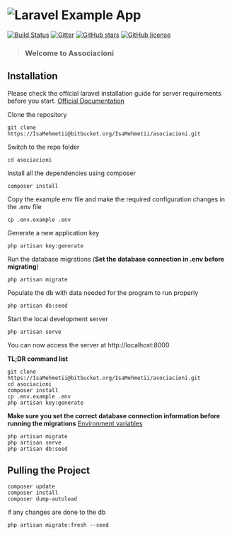 # ![Laravel Example App](logo.png)

[![Build Status](https://img.shields.io/travis/gothinkster/laravel-realworld-example-app/master.svg)](https://travis-ci.org/gothinkster/laravel-realworld-example-app) [![Gitter](https://img.shields.io/gitter/room/realworld-dev/laravel.svg)](https://gitter.im/realworld-dev/laravel) [![GitHub stars](https://img.shields.io/github/stars/gothinkster/laravel-realworld-example-app.svg)](https://github.com/gothinkster/laravel-realworld-example-app/stargazers) [![GitHub license](https://img.shields.io/github/license/gothinkster/laravel-realworld-example-app.svg)](https://raw.githubusercontent.com/gothinkster/laravel-realworld-example-app/master/LICENSE)

> ### Welcome to Associacioni


## Installation

Please check the official laravel installation guide for server requirements before you start. [Official Documentation](https://laravel.com/docs/5.4/installation#installation)

Clone the repository

    git clone https://IsaMehmetii@bitbucket.org/IsaMehmetii/asociacioni.git

Switch to the repo folder

    cd asociacioni

Install all the dependencies using composer

    composer install

Copy the example env file and make the required configuration changes in the .env file

    cp .env.example .env

Generate a new application key

    php artisan key:generate


Run the database migrations (**Set the database connection in .env before migrating**)

    php artisan migrate
	
Populate the db with data needed for the program to run properly
	
	php artisan db:seed
	
Start the local development server

    php artisan serve

You can now access the server at http://localhost:8000

**TL;DR command list**

    git clone https://IsaMehmetii@bitbucket.org/IsaMehmetii/asociacioni.git
    cd asociacioni
    composer install
    cp .env.example .env
    php artisan key:generate
  
    
**Make sure you set the correct database connection information before running the migrations** [Environment variables](#environment-variables)

    php artisan migrate
    php artisan serve
	php artisan db:seed

## Pulling the Project

	composer update
	composer install
	composer dump-autoload
	
if any changes are done to the db 
     
	php artisan migrate:fresh --seed 
